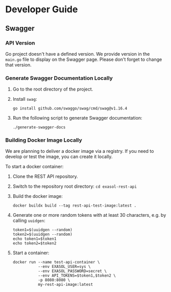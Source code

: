 # Developer Guide

## Swagger

### API Version

Go project doesn't have a defined version. We provide version in the `main.go` file to display on the Swagger page.
Please don't forget to change that version.

### Generate Swagger Documentation Locally

1. Go to the root directory of the project.
2. Install `swag`:

    ```shell
    go install github.com/swaggo/swag/cmd/swag@v1.16.4
    ```

3. Run the following script to generate Swagger documentation:

    ```shell
    ./generate-swagger-docs
    ```

### Building Docker Image Locally

We are planning to deliver a docker image via a registry. If you need to develop or test the image, you can create it locally.

To start a docker container:

1. Clone the REST API repository.
2. Switch to the repository root directory: `cd exasol-rest-api`
3. Build the docker image:

    ```shell
    docker buildx build --tag rest-api-test-image:latest .
    ```

4. Generate one or more random tokens with at least 30 characters, e.g. by calling `uuidgen`:

    ```shell
    token1=$(uuidgen --random)
    token2=$(uuidgen --random)
    echo token1=$token1
    echo token2=$token2
    ```

5. Start a container:

    ```shell
    docker run --name test-api-container \
               --env EXASOL_USER=sys \
               --env EXASOL_PASSWORD=secret \
               --env API_TOKENS=$token1,$token2 \
               -p 8080:8080 \
               my-rest-api-image:latest
    ```
